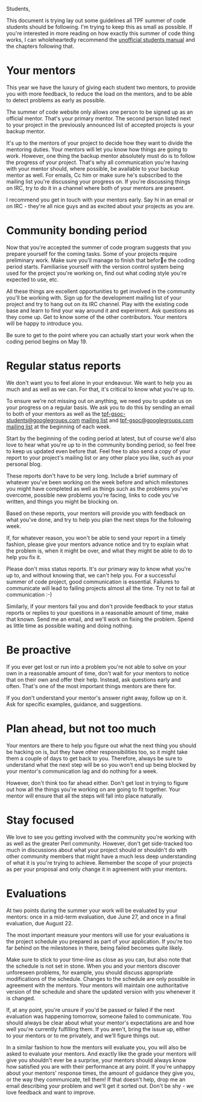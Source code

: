 Students,

This document is trying lay out some guidelines all TPF summer of code students
should be following. I'm trying to keep this as small as possible. If you're
interested in more reading on how exactly this summer of code thing works, I can
wholeheartedly recommend the [unofficial students manual](http://en.flossmanuals.net/gsocstudentguide/)
 and the chapters following that.


Your mentor*s*
==============

This year we have the luxury of giving each student two mentors, to provide you
with more feedback, to reduce the load on the mentors, and to be able to detect
problems as early as possible.

The summer of code website only allows one person to be signed up as an official
mentor. That's your primary mentor. The second person listed next to your
project in the previously announced list of accepted projects is your backup
mentor.

It's up to the mentors of your project to decide how they want to divide the
mentoring duties. Your mentors will let you know how things are going to
work. However, one thing the backup mentor absolutely must do is to follow the
progress of your project. That's why all communication you're having with your
mentor should, where possible, be available to your backup mentor as well. For
emails, Cc him or make sure he's subscribed to the mailing list you're
discussing your progress on. If you're discussing things on IRC, try to do it in
a channel where both of your mentors are present.

I recommend you get in touch with your mentors early. Say hi in an email or on
IRC - they're all nice guys and as excited about your projects as you are.


Community bonding period
========================

Now that you're accepted the summer of code program suggests that you prepare
yourself for the coming tasks. Some of your projects require preliminary
work. Make sure you'll manage to finish that before the coding period
starts. Familiarise yourself with the version control system being used for the
project you're working on, find out what coding style you're expected to use,
etc.

All these things are excellent opportunities to get involved in the community
you'll be working with. Sign up for the development mailing list of your project
and try to hang out on its IRC channel. Play with the existing code base and
learn to find your way around it and experiment. Ask questions as they come
up. Get to know some of the other contributors. Your mentors will be happy to
introduce you.

Be sure to get to the point where you can actually start your work when the
coding period begins on May 19.


Regular status reports
======================

We don't want you to feel alone in your endeavour. We want to help you as much
and as well as we can. For that, it's critical to know what you're up to.

To ensure we're not missing out on anything, we need you to update us on your
progress on a regular basis. We ask you to do this by sending an email to both
of your mentors as well as the tpf-gsoc-students@googlegroups.com [mailing list](https://groups.google.com/forum/#!forum/tpf-gsoc-students) and 
tpf-gsoc@googlegroups.com [mailing list](https://groups.google.com/forum/#!forum/tpf-gsoc) at the beginning of each week. 

Start by the beginning of the coding period at latest, but of course 
we'd also love to hear what you're up to in the community bonding period, 
so feel free to keep us updated even before that. Feel free to also send 
a copy of your report to your project's mailing list or any other place you like, 
such as your personal blog.

These reports don't have to be very long. Include a brief summary of whatever
you've been working on the week before and which milestones you might have
completed as well as things such as the problems you've overcome, possible new
problems you're facing, links to code you've written, and things you might be
blocking on.

Based on these reports, your mentors will provide you with feedback on what
you've done, and try to help you plan the next steps for the following week.

If, for whatever reason, you won't be able to send your report in a timely
fashion, please give your mentors advance notice and try to explain what the
problem is, when it might be over, and what they might be able to do to help you
fix it.

Please don't miss status reports. It's our primary way to know what you're up
to, and without knowing that, we can't help you. For a successful summer of code
project, good communication is essential. Failures to communicate will lead to
failing projects almost all the time. Try not to fail at communication :-)

Similarly, if your mentors fail you and don't provide feedback to your status
reports or replies to your questions in a reasonable amount of time, make that
known. Send me an email, and we'll work on fixing the problem. Spend as little
time as possible waiting and doing nothing.


Be proactive
============

If you ever get lost or run into a problem you're not able to solve on your own
in a reasonable amount of time, don't wait for your mentors to notice that on
their own and offer their help. Instead, ask questions early and often. That's
one of the most important things mentors are there for.

If you don't understand your mentor's answer right away, follow up on it. Ask
for specific examples, guidance, and suggestions.


Plan ahead, but not too much
============================

Your mentors are there to help you figure out what the next thing you should be
hacking on is, but they have other responsibilities too, so it might take them a
couple of days to get back to you. Therefore, always be sure to understand what
the next step will be so you won't end up being blocked by your mentor's
communication lag and do nothing for a week.

However, don't think too far ahead either. Don't get lost in trying to figure
out how all the things you're working on are going to fit together. Your mentor
will ensure that all the steps will fall into place naturally.


Stay focused
============

We love to see you getting involved with the community you're working with as
well as the greater Perl community. However, don't get side-tracked too much in
discussions about what your project should or shouldn't do with other community
members that might have a much less deep understanding of what it is you're
trying to achieve. Remember the scope of your projects as per your proposal and
only change it in agreement with your mentors.


Evaluations
===========

At two points during the summer your work will be evaluated by your mentors:
once in a mid-term evaluation, due June 27, and once in a final evaluation, due
August 22.

The most important measure your mentors will use for your evaluations is the
project schedule you prepared as part of your application. If you're too far
behind on the milestones in there, being failed becomes quite likely.

Make sure to stick to your time-line as close as you can, but also note that the
schedule is not set in stone. When you and your mentors discover unforeseen
problems, for example, you should discuss appropriate modifications of the
schedule. Changes to the schedule are only possible in agreement with the
mentors. Your mentors will maintain one authoritative version of the schedule
and share the updated version with you whenever it is changed.

If, at any point, you're unsure if you'd be passed or failed if the next
evaluation was happening tomorrow, someone failed to communicate. You should
always be clear about what your mentor's expectations are and how well you're
currently fulfilling them. If you aren't, bring the issue up, either to your
mentors or to me privately, and we'll figure things out.

In a similar fashion to how the mentors will evaluate you, you will also be
asked to evaluate your mentors. And exactly like the grade your mentors will
give you shouldn't ever be a surprise, your mentors should always know how
satisfied you are with their performance at any point. If you're unhappy about
your mentors' response times, the amount of guidance they give you, or the way
they communicate, tell them! If that doesn't help, drop me an email describing
your problem and we'll get it sorted out. Don't be shy - we love feedback and
want to improve.
